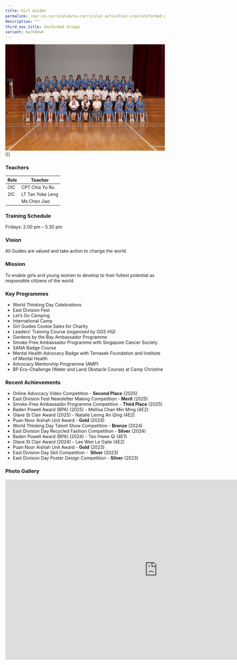 ```yaml
---
title: Girl Guides
permalink: /our-co-curriculum/co-curricular-activities-ccas/uniformed-groups/girl-guides/
description: ""
third_nav_title: Uniformed Groups
variant: markdown
---
```

![](/images/2025_Girl_Guides.jpg) ![]

### Teachers

| Role | Teacher |
|---|---|
| OIC | CPT Chia Yu Ru |
| 2IC | LT Tan Yoke Leng |
|        | Ms Chen Jiao |

### Training Schedule 
Fridays: 2.00 pm – 5.30 pm

### Vision 
All Guides are valued and take action to change the world.

### Mission 
To enable girls and young women to develop to their fullest potential as responsible citizens of the world.

### Key Programmes
*   World Thinking Day Celebrations
*   East Division Fest
*   Let’s Go Camping
*   International Camp
*   Girl Guides Cookie Sales for Charity
*   Leaders’ Training Course (organised by GGS HQ)
*   Gardens by the Bay Ambassador Programme
*   Smoke-Free Ambassador Programme with Singapore Cancer Society
*   SANA Badge Course
*   Mental Health Advocacy Badge with Temasek Foundation and Institute of Mental Health
*   Advocacy Mentorship Programme (AMP)
*   BP Eco-Challenge (Water and Land Obstacle Course) at Camp Christine

### Recent Achievements
* Online Advocacy Video Competition - **Second Place** (2025)<br>
* East Division Fest Newsletter Making Competition -&nbsp;**Merit** (2025)<br>
* Smoke-Free Ambassador Programme Competition -&nbsp;**Third Place** (2025)<br>
* Baden Powell Award (BPA) (2025) - Mellisa Chan Min Ming (4E2)<br>
* Olave St Clair Award (2025) - Natalie Leong An Qing (4E2)<br>
* Puan Noor Aishah Unit Award -&nbsp;**Gold** (2024)<br>
* World Thinking Day Talent Show Competition -&nbsp;**Bronze** (2024)<br>
* East Division Day Recycled Fashion Competition -&nbsp;**Silver** (2024)<br>
* Baden Powell Award (BPA) (2024) - Teo Hwee Qi (4E1)<br>
* Olave St Clair Award (2024) - Lee Wen Le Gaile (4E2)<br>
* Puan Noor Aishah Unit Award -&nbsp;**Gold** (2023) <br>
* East Division Day Skit Competition - &nbsp;**Silver** (2023) <br>
* East Division Day Poster Design Competition -&nbsp;**Silver** (2023)

### Photo Gallery 
<iframe src="https://docs.google.com/presentation/d/1gR78KNsfh--oWBLSjovT-pdz_hjzNPaTUc4DGm5MaNA/embed?start=true&amp;loop=true&amp;delayms=3000" frameborder="0" width="960" height="569" allowfullscreen="true"></iframe>